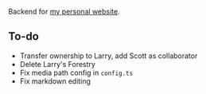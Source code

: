 Backend for [my personal website](https://lawrenceypil.com).


## To-do
- Transfer ownership to Larry, add Scott as collaborator
- Delete Larry's Forestry
- Fix media path config in `config.ts`
- Fix markdown editing